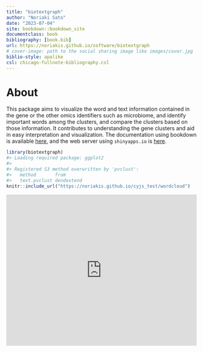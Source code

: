 ```yaml
--- 
title: "biotextgraph"
author: "Noriaki Sato"
date: "2023-07-04"
site: bookdown::bookdown_site
documentclass: book
bibliography: [book.bib]
url: https://noriakis.github.io/software/biotextgraph
# cover-image: path to the social sharing image like images/cover.jpg
biblio-style: apalike
csl: chicago-fullnote-bibliography.csl
---
```


# About

This package aims to visualize the word and text information contained in the gene or the other omics identifiers such as microbiome, and identify important words among the clusters, and compare the clusters based on those information. It contributes to understanding the gene clusters and aid in easy interpretation and visualization. The documentation using bookdown is available [here](https://noriakis.github.io/software/biotextgraph), and the web server using `shinyapps.io` is [here](https://nsato.shinyapps.io/biotextgraphweb/).





```r
library(biotextgraph)
#> Loading required package: ggplot2
#> 
#> Registered S3 method overwritten by 'pvclust':
#>   method       from      
#>   text.pvclust dendextend
knitr::include_url("https://noriakis.github.io/cyjs_test/wordcloud")
```

<iframe src="https://noriakis.github.io/cyjs_test/wordcloud" width="100%" height="400px" data-external="1" style="border: none;"></iframe>

